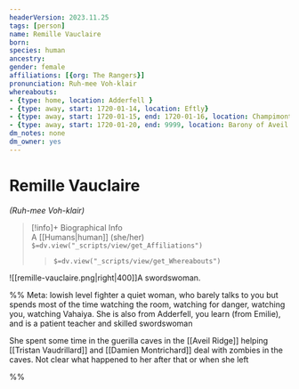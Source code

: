 ```yaml
---
headerVersion: 2023.11.25
tags: [person]
name: Remille Vauclaire
born:
species: human
ancestry:
gender: female
affiliations: [{org: The Rangers}]
pronunciation: Ruh-mee Voh-klair
whereabouts:
- {type: home, location: Adderfell }
- {type: away, start: 1720-01-14, location: Eftly}
- {type: away, start: 1720-01-15, end: 1720-01-16, location: Champimont}
- {type: away, start: 1720-01-20, end: 9999, location: Barony of Aveil  }
dm_notes: none
dm_owner: yes
---
```

# Remille Vauclaire
*(Ruh-mee Voh-klair)*
>[!info]+ Biographical Info  
> A [[Humans|human]] (she/her)  
> `$=dv.view("_scripts/view/get_Affiliations")`  
>> `$=dv.view("_scripts/view/get_Whereabouts")`

![[remille-vauclaire.png|right|400]]A swordswoman. 

%% 
Meta: lowish level fighter 
a quiet woman, who barely talks to you but spends most of the time watching the room, watching for danger, watching you, watching Vahaiya. She is also from Adderfell, you learn (from Emilie), and is a patient teacher and skilled swordswoman

She spent some time in the guerilla caves in the [[Aveil Ridge]] helping [[Tristan Vaudrillard]] and [[Damien Montrichard]] deal with zombies in the caves. Not clear what happened to her after that or when she left

%%